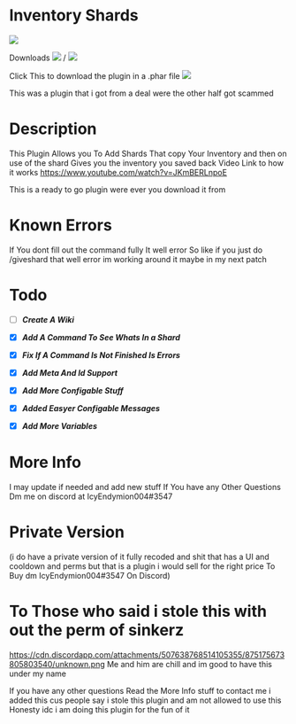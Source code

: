 # Inventory Shards
<a href="https://poggit.pmmp.io/p/InventoryShards"><img src="https://poggit.pmmp.io/shield.state/InventoryShards"></a> 

Downloads <a href="https://poggit.pmmp.io/p/InventoryShards"><img src="https://poggit.pmmp.io/shield.dl/InventoryShards"></a> / <a href="https://poggit.pmmp.io/p/InventoryShards"><img src="https://poggit.pmmp.io/shield.dl.total/InventoryShards"></a>

Click This to download the plugin in a .phar file <a href="https://poggit.pmmp.io/p/InventoryShards"><img src="https://poggit.pmmp.io/shield.api/InventoryShards"></a>


This was a plugin that i got from a deal were the other half got scammed

# Description 

This Plugin Allows you To Add Shards That copy Your Inventory and then on use of the shard Gives you the inventory you saved back
Video Link to how it works
https://www.youtube.com/watch?v=JKmBERLnpoE

This is a ready to go plugin were ever you download it from 

# Known Errors

If You dont fill out the command fully It well error So like if you just do /giveshard that well error im working around it maybe in my next patch

# Todo

- [ ] ***Create A Wiki***

- [x] ***Add A Command To See Whats In a Shard***

- [x] ***Fix If A Command Is Not Finished Is Errors***

- [x] ***Add Meta And Id Support***

- [x] ***Add More Configable Stuff***

- [x] ***Added Easyer Configable Messages***

- [x] ***Add More Variables***

# More Info

I may update if needed and add new stuff
If You have any Other Questions Dm me on discord at IcyEndymion004#3547

# Private Version

(i do have a private version of it fully recoded and shit that has a UI and cooldown and perms but that is a plugin i would sell for the right price To Buy dm IcyEndymion004#3547 On Discord)

# To Those who said i stole this with out the perm of sinkerz 

https://cdn.discordapp.com/attachments/507638768514105355/875175673805803540/unknown.png
Me and him are chill and im good to have this under my name 

If you have any other questions Read the More Info stuff to contact me
i added this cus people say i stole this plugin and am not allowed to use this Honesty idc i am doing this plugin for the fun of it
